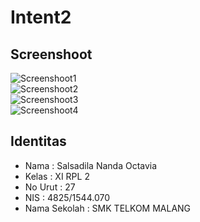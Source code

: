 # Intent2
## Screenshoot
![Screenshoot1](https://docs.google.com/uc?id=0B6dQ_77su8ceNUhHcEdHajJEOU0)<br>
![Screenshoot2](https://docs.google.com/uc?id=0B6dQ_77su8ceZzZBaHhHLVc5anM)<br>
![Screenshoot3](https://docs.google.com/uc?id=0B6dQ_77su8ceeHVtYmladGFXYnc)<br>
![Screenshoot4](https://docs.google.com/uc?id=0B6dQ_77su8ced01fdDVzY2dYR0E)
## Identitas
<ul>
<li>Nama : Salsadila Nanda Octavia
<li>Kelas : XI RPL 2
<li>No Urut : 27
<li>NIS : 4825/1544.070
<li>Nama Sekolah : SMK TELKOM MALANG
</ul>
